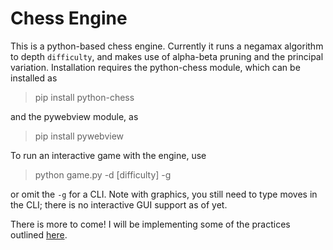 # Chess Engine

This is a python-based chess engine. Currently it runs a negamax algorithm to depth `difficulty`, and makes use of alpha-beta pruning and the principal variation.
Installation requires the python-chess module, which can be installed as
>pip install python-chess

and the pywebview module, as
>pip install pywebview

To run an interactive game with the engine, use 
>python game.py -d [difficulty] -g

or omit the `-g` for a CLI. Note with graphics, you still need to type moves in the CLI; there is no interactive GUI support as of yet.

There is more to come! I will be implementing some of the practices outlined <a href=http://www.frayn.net/beowulf/theory.html#transposition>here</a>.
